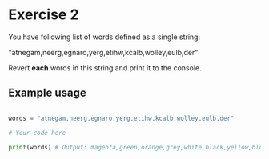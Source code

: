# Exercise 2
You have following list of words defined as a single string:

"atnegam,neerg,egnaro,yerg,etihw,kcalb,wolley,eulb,der"

Revert **each** words in this string and print it to the console.

## Example usage
```python

words = "atnegam,neerg,egnaro,yerg,etihw,kcalb,wolley,eulb,der"

# Your code here

print(words) # Output: magenta,green,orange,grey,white,black,yellow,blue,red
```